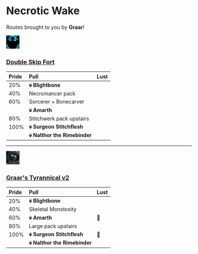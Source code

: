 # Necrotic Wake

Routes brought to you by **Graar**!



![Fortified](../__media/fortified.png)

### [Double Skip Fort](https://raw.githubusercontent.com/holicron/Routes/main/Necrotic%20Wake/Double_Skip_Fort.txt)


| Pride | Pull | Lust |
| :-- | :-- | :-- |
| 20%  | **💀 Blightbone** |  |
| 40% | Necromancer pack | |
| 60% | Sorcerer + Bonecarver | |
|      | **💀 Amarth** |  |
| 80%  | Stitchwerk pack upstairs |  |
| 100% | **💀 Surgeon Stitchflesh** |  |
|  | **💀 Nalthor the Rimebinder** |  |

---

![Tyrannical](../__media/tyrannical.png)

### [Graar's Tyrannical v2](https://raw.githubusercontent.com/holicron/Routes/main/Necrotic%20Wake/Graar's_Tyrannical_v2.txt)

| Pride | Pull | Lust |
| :-- | :-- | :-- |
| 20%  | **💀 Blightbone** |  |
| 40% | Skeletal Monstosity | |
| 60%  | **💀 Amarth** | 💢 |
| 80%  | Large pack upstairs |  |
| 100% | **💀 Surgeon Stitchflesh** | 💢 |
|  | **💀 Nalthor the Rimebinder** |  |


